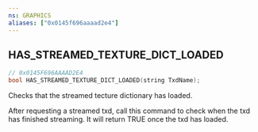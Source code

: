 ```yaml
---
ns: GRAPHICS
aliases: ["0x0145f696aaaad2e4"]
---
```

## HAS_STREAMED_TEXTURE_DICT_LOADED

```c
// 0x0145F696AAAAD2E4
bool HAS_STREAMED_TEXTURE_DICT_LOADED(string TxdName);
```

Checks that the streamed tecture dictionary has loaded.

After requesting a streamed txd, call this command to check when the txd has finished streaming. It will return TRUE once the txd has loaded.

